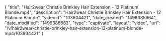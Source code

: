 {
    "title": "Hair2wear Christie Brinkley Hair Extension - 12 Platinum Blonde.mp4",
    "description": "Hair2wear Christie Brinkley Hair Extension - 12 Platinum Blonde",
    "videoid": "103604421",
    "date_created": "1499385964",
    "date_modified": "1499386663",
    "type": "captivate",
    "layout": "video",
    "url": "\/v\/hair2wear-christie-brinkley-hair-extension-12-platinum-blonde-mp4\/103604421"
}
